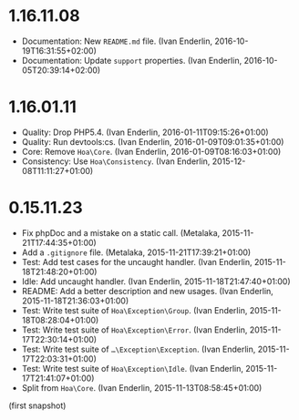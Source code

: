# 1.16.11.08

  * Documentation: New `README.md` file. (Ivan Enderlin, 2016-10-19T16:31:55+02:00)
  * Documentation: Update `support` properties. (Ivan Enderlin, 2016-10-05T20:39:14+02:00)

# 1.16.01.11

  * Quality: Drop PHP5.4. (Ivan Enderlin, 2016-01-11T09:15:26+01:00)
  * Quality: Run devtools:cs. (Ivan Enderlin, 2016-01-09T09:01:35+01:00)
  * Core: Remove `Hoa\Core`. (Ivan Enderlin, 2016-01-09T08:16:03+01:00)
  * Consistency: Use `Hoa\Consistency`. (Ivan Enderlin, 2015-12-08T11:11:27+01:00)

# 0.15.11.23

  * Fix phpDoc and a mistake on a static call. (Metalaka, 2015-11-21T17:44:35+01:00)
  * Add a `.gitignore` file. (Metalaka, 2015-11-21T17:39:21+01:00)
  * Test: Add test cases for the uncaught handler. (Ivan Enderlin, 2015-11-18T21:48:20+01:00)
  * Idle: Add uncaught handler. (Ivan Enderlin, 2015-11-18T21:47:40+01:00)
  * README: Add a better description and new usages. (Ivan Enderlin, 2015-11-18T21:36:03+01:00)
  * Test: Write test suite of `Hoa\Exception\Group`. (Ivan Enderlin, 2015-11-18T08:28:04+01:00)
  * Test: Write test suite of `Hoa\Exception\Error`. (Ivan Enderlin, 2015-11-17T22:30:14+01:00)
  * Test: Write test suite of `…\Exception\Exception`. (Ivan Enderlin, 2015-11-17T22:03:31+01:00)
  * Test: Write test suite of `Hoa\Exception\Idle`. (Ivan Enderlin, 2015-11-17T21:41:07+01:00)
  * Split from `Hoa\Core`. (Ivan Enderlin, 2015-11-13T08:58:45+01:00)

(first snapshot)
